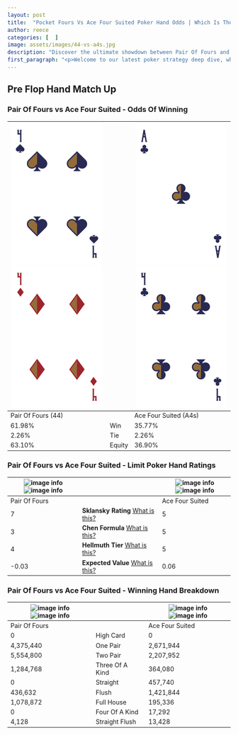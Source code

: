 ```yaml
---
layout: post
title:  "Pocket Fours Vs Ace Four Suited Poker Hand Odds | Which Is The Better Hand In Poker? A Complete Guide"
author: reece
categories: [  ]
image: assets/images/44-vs-a4s.jpg
description: "Discover the ultimate showdown between Pair Of Fours and Ace Four Suited in poker! Uncover the odds, strategies, and scenarios where one hand triumphs over the other. Get ready to up your poker game with this thrilling analysis."
first_paragraph: "<p>Welcome to our latest poker strategy deep dive, where we're pitting two distinct hands against each other in a high-stakes showdown: Pair Of Fours vs Ace Four Suited.</p><p>In the dynamic world of poker, every decision counts, and knowing which hand holds the upper hand is key to your success at the table.</p><p>In this article, we'll dissect these two hands, explore the scenarios where one dominates the other, and equip you with the knowledge to make strategic choices that can tip the odds in your favor.</p><p>Get ready to unravel the intriguing dynamics of these poker hands and elevate your game to new heights.</p>"
---
```




[comment]: # (sp0)

## Pre Flop Hand Match Up

<div class="table hand-ratings" markdown="1"> 



### Pair Of Fours vs Ace Four Suited - Odds Of Winning


    
| ![image info](assets/images/hand1/4.png) ![image info](assets/images/hand1/4o.png) |  | ![image info](assets/images/hand2/a.png) ![image info](assets/images/hand2/4.png) |
| -------- | -------- | -------- |
| Pair Of Fours (44) |  | Ace Four Suited (A4s) |
| 61.98% | Win | 35.77% |
| 2.26% | Tie | 2.26% |
| 63.10% | Equity | 36.90% |




[comment]: # (sp1)



### Pair Of Fours vs Ace Four Suited - Limit Poker Hand Ratings


    
| ![image info](https://www.riverpairs.com/assets/images/hand1/4.png) ![image info](https://www.riverpairs.com/assets/images/hand1/4o.png) |  | ![image info](https://www.riverpairs.com/assets/images/hand2/a.png) ![image info](https://www.riverpairs.com/assets/images/hand2/4.png) |
| -------- | -------- | -------- |
| Pair Of Fours |  | Ace Four Suited |
| 7 | **Sklansky Rating** [What is this?](/sklansky-rating-explained) | 5 |
| 3 | **Chen Formula** [What is this?](/chen-formula-explained) | 5 |
| 4 | **Hellmuth Tier** [What is this?](/Hellmuth-tier-explained) | 5 |
| -0.03 | **Expected Value** [What is this?](/expected-value-explained) | 0.06 |




[comment]: # (sp2)



### Pair Of Fours vs Ace Four Suited - Winning Hand Breakdown


    
| ![image info](https://www.riverpairs.com/assets/images/hand1/4.png) ![image info](https://www.riverpairs.com/assets/images/hand1/4o.png) |  | ![image info](https://www.riverpairs.com/assets/images/hand2/a.png) ![image info](https://www.riverpairs.com/assets/images/hand2/4.png) |
| -------- | -------- | -------- |
| Pair Of Fours |  | Ace Four Suited |
| 0 | High Card | 0 |
| 4,375,440 | One Pair | 2,671,944 |
| 5,554,800 | Two Pair | 2,207,952 |
| 1,284,768 | Three Of A Kind | 364,080 |
| 0 | Straight | 457,740 |
| 436,632 | Flush | 1,421,844 |
| 1,078,872 | Full House | 195,336 |
| 0 | Four Of A Kind | 17,292 |
| 4,128 | Straight Flush | 13,428 |




[comment]: # (sp3)



</div>

[comment]: # (sp4)



[comment]: # (sp5)

